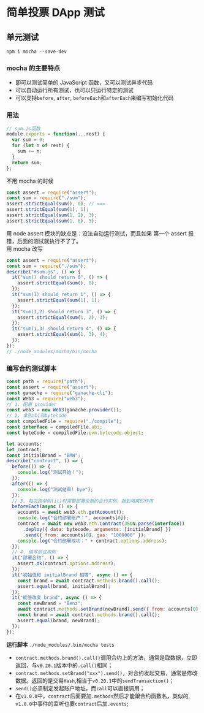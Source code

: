 # 简单投票 DApp 测试

## 单元测试

`npm i mocha --save-dev`

### mocha 的主要特点

- 即可以测试简单的 JavaScript 函数，又可以测试异步代码
- 可以自动运行所有测试，也可以只运行特定的测试
- 可以支持`before`, `after`, `beforeEach`和`afterEach`来编写初始化代码

### 用法

```js
// sum.js函数
module.exports = function(...rest) {
  var sum = 0;
  for (let n of rest) {
    sum += n;
  }
  return sum;
};
```

不用 mocha 的时候

```js
const assert = require("assert");
const sum = require("./sum");
assert.strictEqual(sum(), 0); // ===
assert.strictEqual(sum(1), 1);
assert.strictEqual(sum(1, 2), 3);
assert.strictEqual(sum(1, 6), 5);
```

用 node assert 模块的缺点是：没法自动运行测试，而且如果 第一个 assert 报错，后面的测试就执行不了了。  
用 mocha 改写

```js
const assert = require("assert");
const sum = require("./sum");
describe("#sum.js", () => {
  it("sum() should return 0", () => {
    assert.strictEqual(sum(), 0);
  });
  it("sum(1) should return 1", () => {
    assert.strictEqual(sum(1), 1);
  });
  it("sum(1,2) should return 3", () => {
    assert.strictEqual(sum(1, 2), 3);
  });
  it("sum(1,3) should return 4", () => {
    assert.strictEqual(sum(1, 3), 4);
  });
});
// ./node_modules/mocha/bin/mocha
```

### 编写合约测试脚本

```js
const path = require("path");
const assert = require("assert");
const ganache = require("ganache-cli");
const Web3 = require("web3");
// 1. 配置 provider
const web3 = new Web3(ganache.provider());
// 2. 拿到abi和bytecode
const compiledFile = require("./compile");
const interface = compiledFile.abi;
const byteCode = compiledFile.evm.bytecode.object;

let accounts;
let contract;
const initialBrand = "BMW";
describe("contract", () => {
  before(() => {
    console.log("测试开始！");
  });
  after(() => {
    console.log("测试结束! bye");
  });
  // 3. 每次跑单侧(it)时需要部署全新的合约实例，起到隔离的作用
  beforeEach(async () => {
    accounts = await web3.eth.getAcoount();
    console.log("合约部署账户：", accounts[0]);
    contract = await new web3.eth.Contract(JSON.parse(interface))
      .deploy({ data: bytecode, arguments: [initialBrand] })
      .send({ from: accounts[0], gas: "1000000" });
    console.log("合约部署成功：" + contract.options.address);
  });
  // 4. 编写测试用例
  it("部署合约", () => {
    assert.ok(contract.options.address);
  });
  it("初始值和 initialBrand 相等", async () => {
    const brand = await contract.methods.brand().call();
    assert.equal(brand, initialBrand);
  });
  it("能够改变 brand", async () => {
    const newBrand = "Benz";
    await contract.methods.setBrand(newBrand).send({ from: accounts[0] });
    const brand = await contract.methods.brand().call();
    assert.equal(brand, newBrand);
  });
});
```

**运行脚本**
`./node_modules/.bin/mocha tests`

- `contract.methods.brand().call()`调用合约上的方法，通常是取数据，立即返回，与`v0.20.1`版本中的`.call()`相同；
- `contract.methods.setBrand("xxx").send()`，对合约发起交易，通常是修改数据。返回的是交易`Hash`,相当于`v0.20.1`中的`sendTransaction()`；
- `send()`必须制定发起账户地址，而`call`可以直接调用；
- 在`v1.0.0`中，`contract`后面要加`.methods`然后才能跟合约函数名，类似的, `v1.0.0`中事件的监听也要`contract`后加`.events`;
